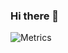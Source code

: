 ### Hi there 👋

![Metrics](https://metrics.lecoq.io/Aryel-Alves?template=classic&followup=1&languages=1&config.timezone=America%2FSao_Paulo&config.animated=true)
